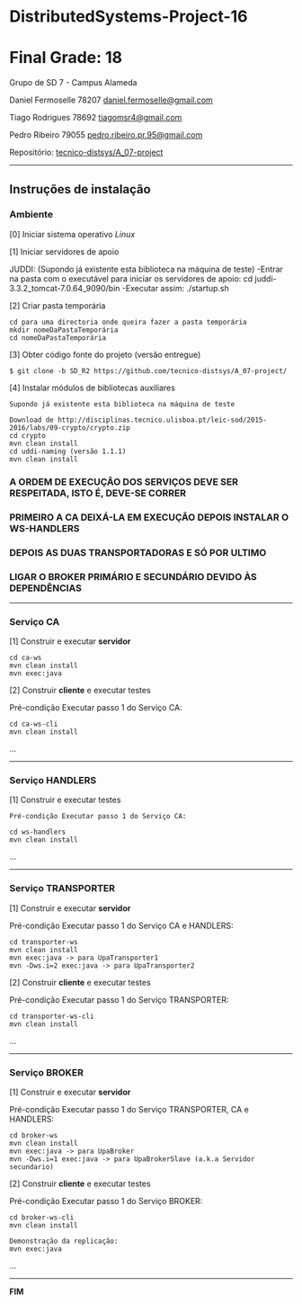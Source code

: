 # DistributedSystems-Project-16


# Final Grade: 18


Grupo de SD 7 - Campus Alameda

Daniel Fermoselle 78207 daniel.fermoselle@gmail.com

Tiago Rodrigues 78692 tiagomsr4@gmail.com

Pedro Ribeiro 79055 pedro.ribeiro.pr.95@gmail.com


Repositório:
[tecnico-distsys/A_07-project](https://github.com/tecnico-distsys/A_07-project/)

-------------------------------------------------------------------------------

## Instruções de instalação 


### Ambiente

[0] Iniciar sistema operativo
*Linux*


[1] Iniciar servidores de apoio

JUDDI: (Supondo já existente esta biblioteca na máquina de teste)
-Entrar na pasta com o executável para iniciar os servidores de apoio: cd juddi-3.3.2_tomcat-7.0.64_9090/bin
-Executar assim: ./startup.sh


[2] Criar pasta temporária

```
cd para uma directoria onde queira fazer a pasta temporária
mkdir nomeDaPastaTemporária
cd nomeDaPastaTemporária
```


[3] Obter código fonte do projeto (versão entregue)

```
$ git clone -b SD_R2 https://github.com/tecnico-distsys/A_07-project/

```


[4] Instalar módulos de bibliotecas auxiliares

```
Supondo já existente esta biblioteca na máquina de teste

Download de http://disciplinas.tecnico.ulisboa.pt/leic-sod/2015-2016/labs/09-crypto/crypto.zip
cd crypto
mvn clean install
cd uddi-naming (versão 1.1.1)
mvn clean install

```

### A ORDEM DE EXECUÇÃO DOS SERVIÇOS DEVE SER RESPEITADA, ISTO É, DEVE-SE CORRER
### PRIMEIRO A CA DEIXÁ-LA EM EXECUÇÃO DEPOIS INSTALAR O WS-HANDLERS 
### DEPOIS AS DUAS TRANSPORTADORAS E SÓ POR ULTIMO
### LIGAR O BROKER PRIMÁRIO E SECUNDÁRIO DEVIDO ÀS DEPENDÊNCIAS
-------------------------------------------------------------------------------

### Serviço CA

[1] Construir e executar **servidor**

```
cd ca-ws
mvn clean install
mvn exec:java

```

[2] Construir **cliente** e executar testes


Pré-condição Executar passo 1 do Serviço CA:

```
cd ca-ws-cli
mvn clean install

```

...

-------------------------------------------------------------------------------

### Serviço HANDLERS

[1] Construir e executar testes

```
Pré-condição Executar passo 1 do Serviço CA:
```

```
cd ws-handlers
mvn clean install

```

...

-------------------------------------------------------------------------------

### Serviço TRANSPORTER

[1] Construir e executar **servidor**



Pré-condição Executar passo 1 do Serviço CA e HANDLERS:

```
cd transporter-ws
mvn clean install
mvn exec:java -> para UpaTransporter1
mvn -Dws.i=2 exec:java -> para UpaTransporter2

```

[2] Construir **cliente** e executar testes

Pré-condição Executar passo 1 do Serviço TRANSPORTER:

```
cd transporter-ws-cli
mvn clean install

```

...

-------------------------------------------------------------------------------

### Serviço BROKER

[1] Construir e executar **servidor**



Pré-condição Executar passo 1 do Serviço TRANSPORTER, CA e HANDLERS:

```
cd broker-ws
mvn clean install
mvn exec:java -> para UpaBroker
mvn -Dws.i=1 exec:java -> para UpaBrokerSlave (a.k.a Servidor secundario)
```


[2] Construir **cliente** e executar testes

Pré-condição Executar passo 1 do Serviço BROKER:

```
cd broker-ws-cli
mvn clean install

Demonstração da replicação:
mvn exec:java

```

...

-------------------------------------------------------------------------------
**FIM**
